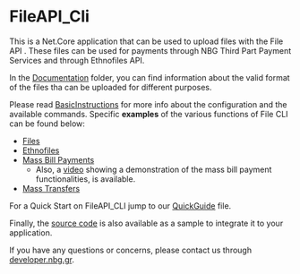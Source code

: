 # FileAPI_Cli
This is a Net.Core application that can be used to upload files with the File API .
These files can be used for payments through NBG Third Part Payment Services and through Ethnofiles API.

In the [Documentation](https://github.com/myNBGcode/FileAPI_Cli_V4_1/tree/main/Documentation) folder, you can find information about the valid format of the files tha can be uploaded for different purposes.

Please read [BasicInstructions](https://github.com/myNBGcode/FileAPI_Cli_V4_1/blob/main/BasicInstructions.txt) for more info about the configuration and the available commands.
Specific **examples** of the various functions of File CLI can be found below:
* [Files](https://github.com/myNBGcode/FileAPI_Cli_V4_1/blob/8b9198d2d78ec9d13fa7c3634a6ada78a2f151e9/BasicInstructions.txt#L424)
* [Ethnofiles](https://github.com/myNBGcode/FileAPI_Cli_V4_1/blob/8b9198d2d78ec9d13fa7c3634a6ada78a2f151e9/BasicInstructions.txt#L440)
* [Mass Bill Payments](https://github.com/myNBGcode/FileAPI_Cli_V4_1/blob/8b9198d2d78ec9d13fa7c3634a6ada78a2f151e9/BasicInstructions.txt#L475)
  * Also, a [video](https://www.youtube.com/watch?v=IgDmc6jYa6Y) showing a demonstration of the mass bill payment functionalities, is available.
* [Mass Transfers](https://github.com/myNBGcode/FileAPI_Cli_V4_1/blob/8b9198d2d78ec9d13fa7c3634a6ada78a2f151e9/BasicInstructions.txt#L498)

For a Quick Start on FileAPI_CLI jump to our [QuickGuide](https://github.com/myNBGcode/FileAPI_Cli_V4_1/blob/main/QuickGuide.txt) file.

Finally, the [source code](https://github.com/myNBGcode/FileAPI_Cli_V4_1/tree/master/source_202012) is also available as a sample to integrate it to your application.

If you have any questions or concerns, please contact us through [developer.nbg.gr](https://developer.nbg.gr/).
